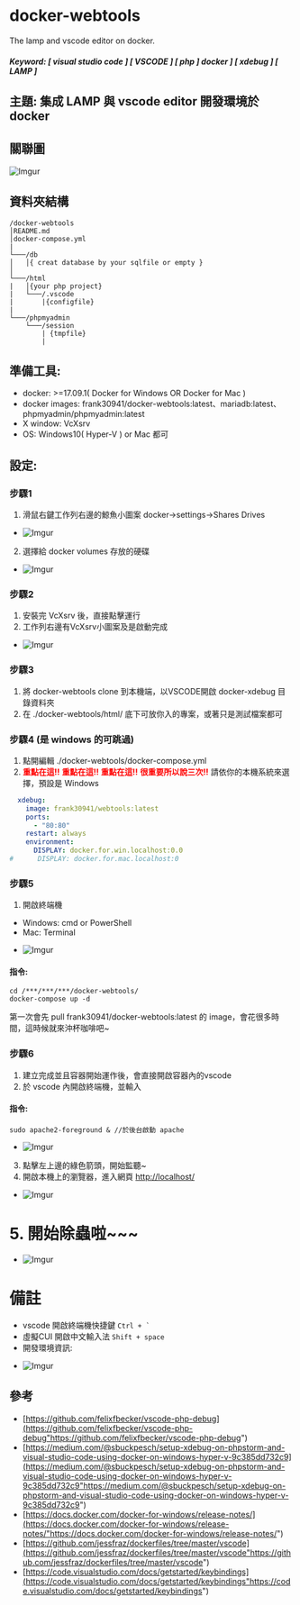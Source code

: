 # docker-webtools
The lamp and vscode editor on docker.
##### Keyword: [ visual studio code ] [ VSCODE ] [ php ]  docker ] [ xdebug ] [ LAMP ]

## 主題: 集成 LAMP 與 vscode editor 開發環境於 docker

## 關聯圖
![Imgur](https://i.imgur.com/Hdz9dVT.png)
<!-- ```mermaid
graph TD
X[main OS] -- X Window --- A(Container: apache, php, xdebug, vscode)
A --- C(Container:mariadb, HOST:mariadb)
B(Container:phpmyadmin) --- C
X -- http://localhost:80 --- A
X -- http://localhost:8080 --- B
```-->

## 資料夾結構
```
/docker-webtools
│README.md
│docker-compose.yml
|
└───/db
│   │{ creat database by your sqlfile or empty }
│   
└───/html
|   │{your php project}
|   └───/.vscode
|       |{configfile}
|
└───/phpmyadmin
	└───/session
    	| {tmpfile}
        |
```

## 準備工具:
- docker: >=17.09.1( Docker for Windows OR Docker for Mac )
- docker images: frank30941/docker-webtools:latest、mariadb:latest、phpmyadmin/phpmyadmin:latest
- X window: VcXsrv
- OS: Windows10( Hyper-V ) or Mac 都可

## 設定:

### 步驟1
1. 滑鼠右鍵工作列右邊的鯨魚小圖案 docker->settings->Shares Drives
* ![Imgur](https://i.imgur.com/KMActoG.png)
2. 選擇給 docker volumes 存放的硬碟
* ![Imgur](https://i.imgur.com/tHjnaBG.png)

### 步驟2
1. 安裝完 VcXsrv 後，直接點擊運行
2. 工作列右邊有VcXsrv小圖案及是啟動完成
* ![Imgur](https://i.imgur.com/KSJFpF9.png)

### 步驟3
1. 將 docker-webtools clone 到本機端，以VSCODE開啟 docker-xdebug 目錄資料夾
2. 在 ./docker-webtools/html/ 底下可放你入的專案，或著只是測試檔案都可

### 步驟4 (是 windows 的可跳過)
1. 點開編輯 ./docker-webtools/docker-compose.yml
2. <span style="color:red"> **重點在這!!** **重點在這!!** **重點在這!!** **很重要所以說三次!!** </span> 請依你的本機系統來選擇，預設是 Windows
```yml
  xdebug:
    image: frank30941/webtools:latest
    ports:
      - "80:80"
    restart: always
    environment:
      DISPLAY: docker.for.win.localhost:0.0
#      DISPLAY: docker.for.mac.localhost:0
```

### 步驟5
1. 開啟終端機
- Windows: cmd or PowerShell
- Mac: Terminal
* ![Imgur](https://imgur.com/9zd7qFx.png)
#### 指令:
```shell
cd /***/***/***/docker-webtools/
docker-compose up -d
```
第一次會先 pull frank30941/docker-webtools:latest 的 image，會花很多時間，這時候就來沖杯咖啡吧~

### 步驟6
1. 建立完成並且容器開始運作後，會直接開啟容器內的vscode
2. 於 vscode 內開啟終端機，並輸入

#### 指令:
```shell
sudo apache2-foreground & //於後台啟動 apache
``` 
* ![Imgur](https://i.imgur.com/sly1No6.png)
3. 點擊左上邊的綠色箭頭，開始監聽~
4. 開啟本機上的瀏覽器，進入網頁 [http://localhost/](http://localhost/ "http://localhost/")
* ![Imgur](https://i.imgur.com/67uKHIq.png)
# 5. 開始除蟲啦~~~
* ![Imgur](https://i.imgur.com/S3qleX4.png)
# 備註
- vscode 開啟終端機快捷鍵  `` Ctrl + ` ``
- 虛擬CUI 開啟中文輸入法   ` Shift + space `
- 開發環境資訊:
* ![Imgur](https://i.imgur.com/icEgJA4.png)
## 參考
- [https://github.com/felixfbecker/vscode-php-debug](https://github.com/felixfbecker/vscode-php-debug"https://github.com/felixfbecker/vscode-php-debug") 
- [https://medium.com/@sbuckpesch/setup-xdebug-on-phpstorm-and-visual-studio-code-using-docker-on-windows-hyper-v-9c385dd732c9](https://medium.com/@sbuckpesch/setup-xdebug-on-phpstorm-and-visual-studio-code-using-docker-on-windows-hyper-v-9c385dd732c9"https://medium.com/@sbuckpesch/setup-xdebug-on-phpstorm-and-visual-studio-code-using-docker-on-windows-hyper-v-9c385dd732c9") 
- [https://docs.docker.com/docker-for-windows/release-notes/](https://docs.docker.com/docker-for-windows/release-notes/"https://docs.docker.com/docker-for-windows/release-notes/") 
- [https://github.com/jessfraz/dockerfiles/tree/master/vscode](https://github.com/jessfraz/dockerfiles/tree/master/vscode"https://github.com/jessfraz/dockerfiles/tree/master/vscode")
-  [https://code.visualstudio.com/docs/getstarted/keybindings](https://code.visualstudio.com/docs/getstarted/keybindings"https://code.visualstudio.com/docs/getstarted/keybindings")

